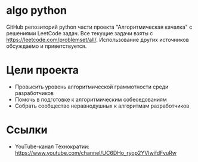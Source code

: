 
# algo python
GitHub репозиторий python части проекта "Алгоритмическая качалка" c решениями LeetCode задач. Все текущие задачи взяты с https://leetcode.com/problemset/all/. Использование других источников обсуждаемо и приветствуется.

# Цели проекта
- Провысить уровень алгоритмической граммотности среди разработчиков
- Помочь в подготовке к алгоритмическим собеседованиям
- Собрать сообщество неравнодушных к алгоритмам разработчиков

# Ссылки
- YouTube-канал Технократии: https://www.youtube.com/channel/UC6DHo_ryop2YVIwifdFvuRw
